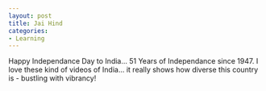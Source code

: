 ```yaml
---
layout: post
title: Jai Hind
categories:
- Learning
---
```



Happy Independance Day to India... 51 Years of Independance since 1947. I love these kind of videos of India... it really shows how diverse this country is - bustling with vibrancy!
